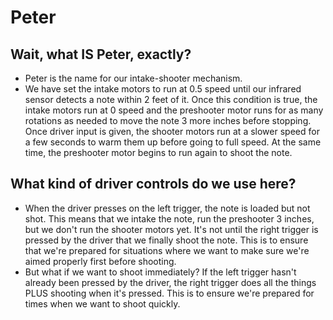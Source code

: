 # Peter

## Wait, what IS Peter, exactly?

* Peter is the name for our intake-shooter mechanism.
* We have set the intake motors to run at 0.5 speed until our infrared sensor detects a note within 2 feet of it. Once this condition is true, the intake motors run at 0 speed and the preshooter motor runs for as many rotations as needed to move the note 3 more inches before stopping. Once driver input is given, the shooter motors run at a slower speed for a few seconds to warm them up before going to full speed. At the same time, the preshooter motor begins to run again to shoot the note.

## What kind of driver controls do we use here?

* When the driver presses on the left trigger, the note is loaded but not shot. This means that we intake the note, run the preshooter 3 inches, but we don't run the shooter motors yet. It's not until the right trigger is pressed by the driver that we finally shoot the note. This is to ensure that we're prepared for situations where we want to make sure we're aimed properly first before shooting.
* But what if we want to shoot immediately? If the left trigger hasn't already been pressed by the driver, the right trigger does all the things PLUS shooting when it's pressed. This is to ensure we're prepared for times when we want to shoot quickly.
